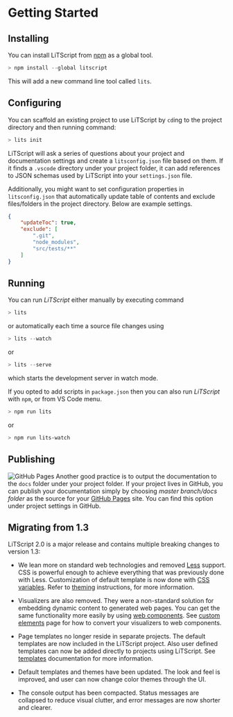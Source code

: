 # Getting Started

## Installing

You can install LiTScript from [npm][] as a global tool.
```powershell
> npm install --global litscript
```
This will add a new command line tool called `lits`. 

## Configuring

You can scaffold an existing project to use LiTScript by `cd`ing to the project 
directory and then running command:
```powershell
> lits init
```
LiTScript will ask a series of questions about your project and documentation
settings and create a `litsconfig.json` file based on them. If it finds a 
`.vscode` directory under your project folder, it can add references to JSON
schemas used by LiTScript into your `settings.json` file.

Additionally, you might want to set configuration properties in 
`litsconfig.json` that automatically update table of contents and exclude 
files/folders in the project directory. Below are example settings.
```json
{
    "updateToc": true,
    "exclude": [
        ".git",
        "node_modules",
        "src/tests/**"
    ]
}
```

## Running

You can run _LiTScript_ either manually by executing command
```powershell
> lits
```
or automatically each time a source file changes using
```powershell
> lits --watch
```
or
```powershell
> lits --serve
```
which starts the development server in watch mode.

If you opted to add scripts in `package.json` then you can also run _LiTScript_
with `npm`, or from VS Code menu.
```powershell
> npm run lits
```
or
```powershell
> npm run lits-watch
```

## Publishing

![GitHub Pages](images/github-pages.png)
Another good practice is to output the documentation to the `docs` folder under
your project folder. If your project lives in GitHub, you can publish your
documentation simply by choosing _master branch/docs folder_ as the source for 
your [GitHub Pages][] site. You can find this option under project settings in 
GitHub.

## Migrating from 1.3

LiTScript 2.0 is a major release and contains multiple breaking changes to
version 1.3:

 *  We lean more on standard web technologies and removed [Less][] support. CSS
    is powerful enough to achieve everything that was previously done with Less.
    Customization of default template is now done with [CSS variables][]. Refer 
    to [theming][] instructions, for more information.

 *  Visualizers are also removed. They were a non-standard solution for 
    embedding dynamic content to generated web pages. You can get the same 
    functionality more easily by using [web components][]. See 
    [custom elements][] page for how to convert your visualizers to web 
    components.

 *  Page templates no longer reside in separate projects. The default templates 
    are now included in the LiTScript project. Also user defined templates can 
    now be added directly to projects using LiTScript. See [templates][] 
    documentation for more information.

 *  Default templates and themes have been updated. The look and feel is
    improved, and user can now change color themes through the UI.

 *  The console output has been compacted. Status messages are collapsed to
    reduce visual clutter, and error messages are now shorter and clearer.

[npm]: https://npmjs.com
[GitHub Pages]: https://pages.github.com/
[LeSS]: http://lesscss.org/
[CSS variables]: https://developer.mozilla.org/en-US/docs/Web/CSS/Using_CSS_custom_properties
[theming]: /site/styles/theme.html
[web components]: https://developer.mozilla.org/en-US/docs/Web/API/Web_components
[custom elements]: src/custom-elem.html
[templates]: src/templates/template.html